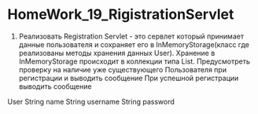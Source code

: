 # HomeWork_19_RigistrationServlet
 1. Реализовать Registration Servlet - это сервлет который принимает данные пользователя и сохраняет его в InMemoryStorage(класс где реализованы методы хранения данных User). Хранение в InMemoryStorage происходит в коллекции типа List<User>.
 Предусмотреть проверку на наличие уже существующего Пользователя при регистрации и выводить сообщение
 При успешной регистрации выводить сообщение

 User
  String name
  String username
  String password
